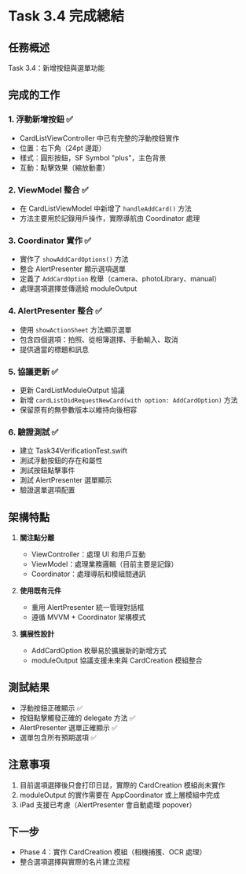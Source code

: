 # Task 3.4 完成總結

## 任務概述
Task 3.4：新增按鈕與選單功能

## 完成的工作

### 1. 浮動新增按鈕 ✅
- CardListViewController 中已有完整的浮動按鈕實作
- 位置：右下角（24pt 邊距）
- 樣式：圓形按鈕，SF Symbol "plus"，主色背景
- 互動：點擊效果（縮放動畫）

### 2. ViewModel 整合 ✅
- 在 CardListViewModel 中新增了 `handleAddCard()` 方法
- 方法主要用於記錄用戶操作，實際導航由 Coordinator 處理

### 3. Coordinator 實作 ✅
- 實作了 `showAddCardOptions()` 方法
- 整合 AlertPresenter 顯示選項選單
- 定義了 `AddCardOption` 枚舉（camera、photoLibrary、manual）
- 處理選項選擇並傳遞給 moduleOutput

### 4. AlertPresenter 整合 ✅
- 使用 `showActionSheet` 方法顯示選單
- 包含四個選項：拍照、從相簿選擇、手動輸入、取消
- 提供適當的標題和訊息

### 5. 協議更新 ✅
- 更新 CardListModuleOutput 協議
- 新增 `cardListDidRequestNewCard(with option: AddCardOption)` 方法
- 保留原有的無參數版本以維持向後相容

### 6. 驗證測試 ✅
- 建立 Task34VerificationTest.swift
- 測試浮動按鈕的存在和屬性
- 測試按鈕點擊事件
- 測試 AlertPresenter 選單顯示
- 驗證選單選項配置

## 架構特點

1. **關注點分離**
   - ViewController：處理 UI 和用戶互動
   - ViewModel：處理業務邏輯（目前主要是記錄）
   - Coordinator：處理導航和模組間通訊

2. **使用既有元件**
   - 重用 AlertPresenter 統一管理對話框
   - 遵循 MVVM + Coordinator 架構模式

3. **擴展性設計**
   - AddCardOption 枚舉易於擴展新的新增方式
   - moduleOutput 協議支援未來與 CardCreation 模組整合

## 測試結果
- 浮動按鈕正確顯示 ✅
- 按鈕點擊觸發正確的 delegate 方法 ✅
- AlertPresenter 選單正確顯示 ✅
- 選單包含所有預期選項 ✅

## 注意事項
1. 目前選項選擇後只會打印日誌，實際的 CardCreation 模組尚未實作
2. moduleOutput 的實作需要在 AppCoordinator 或上層模組中完成
3. iPad 支援已考慮（AlertPresenter 會自動處理 popover）

## 下一步
- Phase 4：實作 CardCreation 模組（相機捕獲、OCR 處理）
- 整合選項選擇與實際的名片建立流程